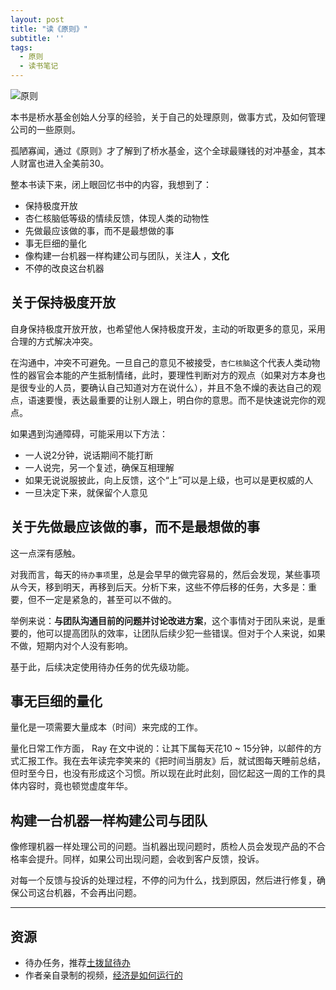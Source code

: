 ```yaml
---
layout: post
title: "读《原则》"
subtitle: ''
tags:
  - 原则
  - 读书笔记
---
```


![原则](https://codingsky.oss-cn-hangzhou.aliyuncs.com/cdn/hellobytes/img/principles.jpeg)

本书是桥水基金创始人分享的经验，关于自己的处理原则，做事方式，及如何管理公司的一些原则。

孤陋寡闻，通过《原则》才了解到了桥水基金，这个全球最赚钱的对冲基金，其本人财富也进入全美前30。

整本书读下来，闭上眼回忆书中的内容，我想到了：

- 保持极度开放
- 杏仁核脑低等级的情续反馈，体现人类的动物性
- 先做最应该做的事，而不是最想做的事
- 事无巨细的量化
- 像构建一台机器一样构建公司与团队，关注**人** ，**文化**
- 不停的改良这台机器

## 关于保持极度开放

自身保持极度开放开放，也希望他人保持极度开发，主动的听取更多的意见，采用合理的方式解决冲突。

在沟通中，冲突不可避免。一旦自己的意见不被接受，`杏仁核脑`这个代表人类动物性的器官会本能的产生抵制情绪，此时，要理性判断对方的观点（如果对方本身也是很专业的人员，要确认自己知道对方在说什么），并且不急不燥的表达自己的观点，语速要慢，表达最重要的让别人跟上，明白你的意思。而不是快速说完你的观点。

如果遇到沟通障碍，可能采用以下方法：

- 一人说2分钟，说话期间不能打断
- 一人说完，另一个复述，确保互相理解
- 如果无说说服披此，向上反馈，这个“上”可以是上级，也可以是更权威的人
- 一旦决定下来，就保留个人意见


## 关于先做最应该做的事，而不是最想做的事

这一点深有感触。

对我而言，每天的`待办事项`里，总是会早早的做完容易的，然后会发现，某些事项从今天，移到明天，再移到后天。分析下来，这些不停后移的任务，大多是：重要，但不一定是紧急的，甚至可以不做的。

举例来说：**与团队沟通目前的问题并讨论改进方案**，这个事情对于团队来说，是重要的，他可以提高团队的效率，让团队后续少犯一些错误。但对于个人来说，如果不做，短期内对个人没有影响。

基于此，后续决定使用待办任务的优先级功能。

## 事无巨细的量化

量化是一项需要大量成本（时间）来完成的工作。

量化日常工作方面， Ray 在文中说的：让其下属每天花10 ~ 15分钟，以邮件的方式汇报工作。我在去年读完李笑来的《把时间当朋友》后，就试图每天睡前总结，但时至今日，也没有形成这个习惯。所以现在此时此刻，回忆起这一周的工作的具体内容时，竟也顿觉虚度年华。

## 构建一台机器一样构建公司与团队

像修理机器一样处理公司的问题。当机器出现问题时，质检人员会发现产品的不合格率会提升。同样，如果公司出现问题，会收到客户反馈，投诉。

对每一个反馈与投诉的处理过程，不停的问为什么，找到原因，然后进行修复，确保公司这台机器，不会再出问题。


---

## 资源

- 待办任务，推荐[土拨鼠待办](https://todo.tuboshu.mobi)
- 作者亲自录制的视频，[经济是如何运行的](https://v.qq.com/x/page/c0505zgb4pv.html)




